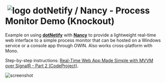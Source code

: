# &nbsp;![logo](http://dotnetify.net/content/images/greendot.png) dotNetify / Nancy - Process Monitor Demo (Knockout)

Example on using [**dotNetify**](http://dotnetify.net) with [**Nancy**](http://nancyfx.org) to provide a lightweight 
real-time web interface to a simple process monitor that can be hosted on a Windows service or a console app through OWIN.  Also works cross-platform with Mono.

Step-by-step instructions: [Real-Time Web App Made Simple with MVVM over SignalR - Part 2 (CodeProject)](http://www.codeproject.com/Articles/1077094/Real-Time-Web-App-Made-Simple-with-MVVM-over-Signa).

![screenshot](http://www.codeproject.com/KB/library/1077094/Screenshot.png)
